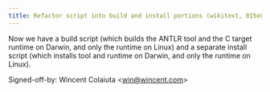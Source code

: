 ```yaml
---
title: Refactor script into build and install portions (wikitext, 015e869)
---
```


Now we have a build script (which builds the ANTLR tool and the C target runtime on Darwin, and only the runtime on Linux) and a separate install script (which installs tool and runtime on Darwin, and only the runtime on Linux).

Signed-off-by: Wincent Colaiuta &lt;win@wincent.com&gt;
